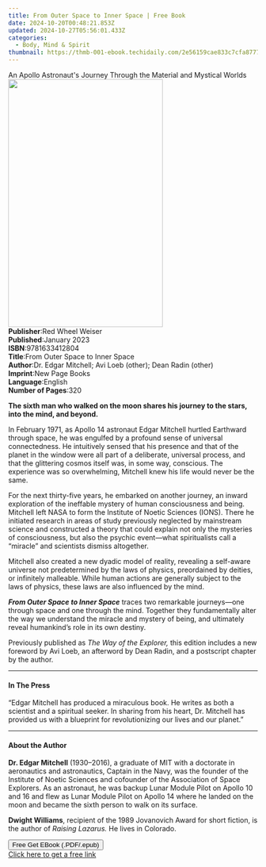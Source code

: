 ```yaml
---
title: From Outer Space to Inner Space | Free Book
date: 2024-10-20T00:48:21.853Z
updated: 2024-10-27T05:56:01.433Z
categories:
  - Body, Mind & Spirit
thumbnail: https://thmb-001-ebook.techidaily.com/2e56159cae833c7cfa8777964d05132a562dbfcaec3af82c589f1216d471b478.jpg
---
```

<main id="book-container">
  <div class="flex flex-col">
    <div class="book-brief flex-1 py-6 px-4 sm:p-6 md:py-10 md:px-8">
      <!-- brief-->
      <div class="book-brief-main">
        An Apollo Astronaut's Journey Through the Material and Mystical Worlds
      </div>
    </div>
    <div
      class="book-meta-info flex-1 grid gap-4 col-start-1 col-end-3 row-start-1 sm:mb-6 sm:grid-cols-4 lg:gap-6 lg:col-start-2 lg:row-end-6 lg:row-span-6 lg:mb-0"
    >
      <div
        class="book-meta-info-left place-content-center mt-4 p-4 text-sm leading-6 col-start-2 col-span-2 dark:text-slate-400"
      >
        <img
          class="w-full h-500 object-cover rounded-lg sm:h-255 sm:col-span-2 lg:col-span-full"
          src="https://img-001-ebook.techidaily.com/64a06ea8b7ffc62ffe5b453770e2cb6a6e22440ec578e091d23476913d0c587c.jpg"
          alt=""
          width="312"
          height="500"
        />
      </div>
      <div
        class="book-meta-info-right mt-2 col-start-1 row-start-2 col-span-3 self-center"
      >
        <!-- meta data  -->
        <div class="flex flex-col px-4 md:px-8">
          <div class="flex-1">
            <strong>Publisher</strong>:<span class="px-2"
              >Red Wheel Weiser</span
            >
          </div>
          <div class="flex-1">
            <strong>Published</strong>:<span class="px-2">January 2023</span>
          </div>
          <div class="flex-1">
            <strong>ISBN</strong>:<span class="px-2">9781633412804</span>
          </div>
          <div class="flex-1">
            <strong>Title</strong>:<span class="px-2"
              >From Outer Space to Inner Space</span
            >
          </div>
          <div class="flex-1">
            <strong>Author</strong>:<span class="px-2"
              >Dr. Edgar Mitchell; Avi Loeb (other); Dean Radin (other)</span
            >
          </div>
          <div class="flex-1">
            <strong>Imprint</strong>:<span class="px-2">New Page Books</span>
          </div>
          <div class="flex-1">
            <strong>Language</strong>:<span class="px-2">English</span>
          </div>
          <div class="flex-1">
            <strong>Number of Pages</strong>:<span class="px-2">320</span>
          </div>
        </div>
      </div>
    </div>
    <div class="book-description flex-1 py-6 px-4 sm:p-6 md:py-10 md:px-8">
      <div class="book-description-main">
        <div accordion-content="" id="description">
          <p>
            <b
              >The sixth man who walked on the moon shares his journey to the
              stars, into the mind, and beyond.</b
            ><br />
          </p>
          <p>
            In February 1971, as Apollo 14 astronaut Edgar Mitchell hurtled
            Earthward through space, he was engulfed by a profound sense of
            universal connectedness. He intuitively sensed that his presence and
            that of the planet in the window were all part of a deliberate,
            universal process, and that the glittering cosmos itself was, in
            some way, conscious. The experience was so overwhelming, Mitchell
            knew his life would never be the same. <br />
          </p>
          <p>
            For the next thirty-five years, he embarked on another journey, an
            inward exploration of the ineffable mystery of human consciousness
            and being. Mitchell left NASA to form the Institute of Noetic
            Sciences (IONS). There he initiated research in areas of study
            previously neglected by mainstream science and constructed a theory
            that could explain not only the mysteries of consciousness, but also
            the psychic event—what spiritualists call a “miracle” and scientists
            dismiss altogether. <br />
          </p>
          <p>
            Mitchell also created a new dyadic model of reality, revealing a
            self-aware universe not predetermined by the laws of physics,
            preordained by deities, or infinitely malleable. While human actions
            are generally subject to the laws of physics, these laws are also
            influenced by the mind. <br />
          </p>
          <p>
            <b><i>From Outer Space to Inner Space</i></b> traces two remarkable
            journeys—one through space and one through the mind. Together they
            fundamentally alter the way we understand the miracle and mystery of
            being, and ultimately reveal humankind’s role in its own destiny.
            <br />
          </p>
          <p>
            Previously published as <i>The Way of the Explorer,</i> this edition
            includes a new foreword by Avi Loeb, an afterword by Dean Radin, and
            a postscript chapter by the author. <br />
          </p>
        </div>
        <div class="accordion-fader"></div>
      </div>
    </div>
    <div class="book-excerpts flex-1 py-6 px-4 sm:p-6 md:py-10 md:px-8">
      <!-- excerpts-->
      <div class="book-excerpts-main">
        <hr />
        <h4 class="placeholder placeholder-heading">
          <span>In The Press</span>
        </h4>
        <p>
          “Edgar Mitchell has produced a miraculous book. He writes as both a
          scientist and a spiritual seeker. In sharing from his heart, Dr.
          Mitchell has provided us with a blueprint for revolutionizing our
          lives and our planet.”
        </p>
      </div>
    </div>
    <div class="book-about-author flex-1 py-6 px-4 sm:p-6 md:py-10 md:px-8">
      <!-- about author-->
      <div class="book-main-author-main">
        <hr />
        <h4 class="placeholder placeholder-heading">
          <span>About the Author</span>
        </h4>
        <p></p>
        <p>
          <b>Dr. Edgar Mitchell</b> (1930–2016), a graduate of MIT with a
          doctorate in aeronautics and astronautics, Captain in the Navy, was
          the founder of the Institute of Noetic Sciences and cofounder of the
          Association of Space Explorers. As an astronaut, he was backup Lunar
          Module Pilot on Apollo 10 and 16 and flew as Lunar Module Pilot on
          Apollo 14 where he landed on the moon and became the sixth person to
          walk on its surface. <br />
        </p>
        <p>
          <b>Dwight Williams</b>, recipient of the 1989 Jovanovich Award for
          short fiction, is the author of <i>Raising Lazarus.</i> He lives in
          Colorado.
        </p>
        <p></p>
      </div>
    </div>
    <div class="book-free-get flex-1 py-6 px-4 sm:p-6 md:py-10 md:px-8">
      <button
        id="btn-free-get"
        class="bg-blue-500 hover:bg-blue-700 text-white font-bold py-2 px-4 rounded"
      >
        Free Get EBook (.PDF/.epub)
      </button>
      <div id="countdown-display" class="px-2 text-lg mt-2"></div>
      <a
        id="free-link"
        class="hidden bg-blue-500 hover:bg-blue-700 text-white font-bold py-2 px-4 rounded"
        href="https://www.ebooks.com/en-us/book/210503054/from-outer-space-to-inner-space/dr-edgar-mitchell/"
        target="_blank"
        >Click here to get a free link</a
      >
    </div>
    <script>
      let countdownTime = 0;
      let countdownInterval = null;
      document
        .getElementById('btn-free-get')
        .addEventListener('click', startCountdown);
      function startCountdown() {
        countdownTime = new Date().getTime() + 60000 * 3;
        countdownInterval = setInterval(updateCountdown, 1000);
        document.getElementById('btn-free-get').disabled = true;
        document
          .getElementById('btn-free-get')
          .classList.add('bg-gray-500', 'cursor-not-allowed');
      }
      function updateCountdown() {
        let currentTime = new Date().getTime();
        let timeLeft = countdownTime - currentTime;
        let secondsLeft = Math.floor(timeLeft / 1000);
        document.getElementById('countdown-display').innerHTML =
          `Remaining time: ${secondsLeft} seconds.`;
        if (secondsLeft <= 0) {
          clearInterval(countdownInterval);
          document.getElementById('btn-free-get').classList.add('hidden');
          document.getElementById('free-link').classList.remove('hidden');
          document.getElementById('countdown-display').innerHTML = '';
        }
      }
    </script>
  </div>
</main>

<ins class="adsbygoogle"
      style="display:block"
      data-ad-client="ca-pub-7571918770474297"
      data-ad-slot="8358498916"
      data-ad-format="auto"
      data-full-width-responsive="true"></ins>
    